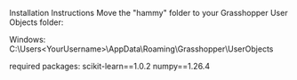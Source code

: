 Installation Instructions
Move the "hammy" folder to your Grasshopper User Objects folder:

Windows: C:\Users\<YourUsername>\AppData\Roaming\Grasshopper\UserObjects

required packages:
    scikit-learn==1.0.2
    numpy==1.26.4
